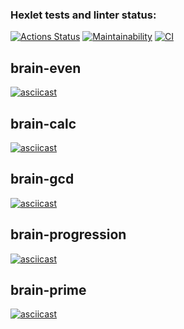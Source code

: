 ### Hexlet tests and linter status:
[![Actions Status](https://github.com/justpwned/python-project-lvl1/workflows/hexlet-check/badge.svg)](https://github.com/justpwned/python-project-lvl1/actions)
[![Maintainability](https://api.codeclimate.com/v1/badges/9b8a17f7ebdbed6812af/maintainability)](https://codeclimate.com/github/justpwned/python-project-lvl1/maintainability)
[![CI](https://github.com/justpwned/python-project-lvl1/actions/workflows/ci.yml/badge.svg)](https://github.com/justpwned/python-project-lvl1/actions/workflows/ci.yml)

## brain-even
[![asciicast](https://asciinema.org/a/KtHWVuOJWApI3N3a5dyCw5uCm.png)](https://asciinema.org/a/KtHWVuOJWApI3N3a5dyCw5uCm)

## brain-calc
[![asciicast](https://asciinema.org/a/DvaF7asVXi0IrPxMgpR6auzoY.png)](https://asciinema.org/a/DvaF7asVXi0IrPxMgpR6auzoY)


## brain-gcd
[![asciicast](https://asciinema.org/a/VYPUb2vopzeaXByIoUFJLsh1X.png)](https://asciinema.org/a/VYPUb2vopzeaXByIoUFJLsh1X)

## brain-progression
[![asciicast](https://asciinema.org/a/utA9w9CEUNBfpO4D2ozZAHXCB.png)](https://asciinema.org/a/utA9w9CEUNBfpO4D2ozZAHXCB)

## brain-prime
[![asciicast](https://asciinema.org/a/gSH74Uxhfion698WnSRj22YNX.png)](https://asciinema.org/a/gSH74Uxhfion698WnSRj22YNX)
